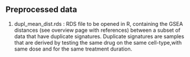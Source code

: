 ## Preprocessed data
1. dupl_mean_dist.rds : RDS file to be opened in R, containing the GSEA distances (see overview page with references) between a subset of data that have duplicate signatures.
Duplicate signatures are samples that are derived by testing the same drug on the same cell-type,with same dose and for the same treatment duration.

